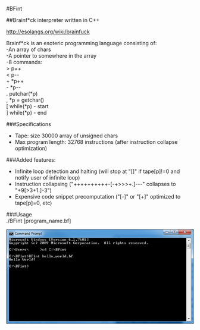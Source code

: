 #BFint   

   
##Brainf*ck interpreter written in C++  
 
http://esolangs.org/wiki/brainfuck  
  
Brainf*ck is an esoteric programming language consisting of:  
-An array of chars   
-A pointer to somewhere in the array   
-8 commands:   
	>		p++    
	<		p--     
	+		*p++     
	-		*p--     
	.		putchar(*p)     
	,		*p = getchar()     
	[		while(*p) - start     
	]		while(*p) - end     

###Specifications
- Tape: size 30000 array of unsigned chars   
- Max program length: 32768 instructions (after instruction collapse optimization)   
   
###Added features:   
- Infinite loop detection and halting (will stop at "[]" if tape[p]!=0 and notify user of infinite loop)      
- Instruction collapsing ("++++++++++-[-+>>>+.]---" collapses to "+9[>3+1.]-3")      
- Expensive code snippet precomputation ("[-]" or "[+]" optimized to tape[p]=0, etc)      
      
###Usage           
./BFint [program_name.bf]     
      
![Alt ext](/windows_usage.png?raw=true)  